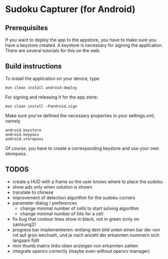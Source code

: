 # Sudoku Capturer (for Android)

## Prerequisites

If you want to deploy the app to the appstore, you have to make sure you have a keystore
created. A keystore is necessary for signing the application. There are several tutorials for this on the web.



## Build instructions

To install the application on your device, type:

    mvn clean install android:deploy

For signing and releasing it for the app store:

    mvn clean install -Pandroid,sign
    
Make sure you've defined the necessary properties in your settings.xml, namely
    
    android.keystore
    android.keypass
    android.storepass
    
Of course, you have to create a corresponding keystore and use your own storepass.
    


## TODOS

- create a HUD with a frame so the user knows where to place the sudoku
- show ads only when solution is shown
- translate to chinese
- improvement of detection algorithm for the sudoku corners
- parameter dialog / preferences
  - change minimal number of cells to start solving algorithm
  - change minimal number of hits for a cell
- fix bug that contour lines show in black, not in green (only on samsung2)
- progress bar implementieren: entlang dem bild unten einen bar der von rot auf grün wechselt,
und je nach anzahl der erkannten nummern sich langsam füllt
- mini thumb matrix links oben anzeigen von erkannten zahlen
- integrate opencv correctly (maybe even without opencv manager)


